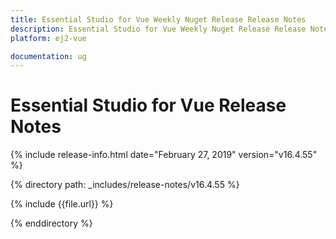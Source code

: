 ```yaml
---
title: Essential Studio for Vue Weekly Nuget Release Release Notes  
description: Essential Studio for Vue Weekly Nuget Release Release Notes  
platform: ej2-vue

documentation: ug
---
```


# Essential Studio for  Vue  Release Notes  

{% include release-info.html date="February 27, 2019"   version="v16.4.55"  %} 

{% directory path: _includes/release-notes/v16.4.55 %}

{% include {{file.url}} %}

{% enddirectory %}
